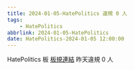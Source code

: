 ```yaml
---
title: 2024-01-05-HatePolitics 違規 0 人
tags:
    - HatePolitics
abbrlink: 2024-01-05-HatePolitics
date: HatePolitics-2024-01-05 12:00:00
---
```

HatePolitics 板 [板規連結](https://www.ptt.cc/bbs/HatePolitics/M.1617115262.A.D60.html)
昨天違規 0 人
